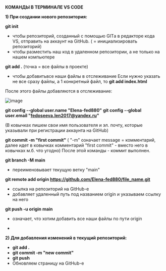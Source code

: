 **КОМАНДЫ В ТЕРМИНАЛЕ VS CODE**

**1) При создании нового репозитория:**

**git init**
- чтобы репозиторий, созданный с помощью GITа в редакторе кода VS, отправить на аккаунт на GitHub. ( = инициализировать репозиторий)
- чтобы разместить наш код в удаленном репозитории, а не только на нашем компьютере


**git add .**  (точка = все файлы в проекте)
- чтобы добавитьвсе наши файлы в отслеживание
Если нужно указать не все сразу файлы, а 1 конкретный файл, то **git add index.html**

После этого файлы добавляются в отслеживание:

![image](https://github.com/user-attachments/assets/21309668-e21c-4b93-9f22-534b7b842ba2)


**git config --global user.name "Elena-fed880"**
**git config --global user.email "fedoseeva.len2017@yandex.ru"**

(В ковычках пишем свои имя пользователя и эл. почту, которые указывали при регистрации аккаунта на GitHub)



**git commit -m "first commit"**
( "-m"  означает message = комментарий,  далее идет в ковычках комментарий "first commit" - вместо него в ковычках м.б. что угодно)
После этой команды - коммит выполнен.


**git branch -M main**
- переименовывает текущую ветку "main"


**git remote add origin https://github.com/Elena-fed880/file_name.git**
- ссылка на репозиторий на GitHub-е
- добавляет удаленный путь под названием origin и указываем ссылку на него


**git push -u origin main**
 - означает, что хотим добавить все наши файлы по пути origin

 - 

**2) Для добавления изменений в текущий репозиторий:**

- **git add .**
- **git commit -m "new commit"**
- **git push**
- Обновляем страницу на GitHub-е





